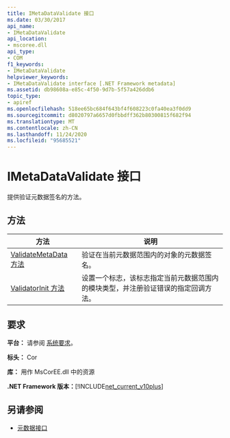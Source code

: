 ```yaml
---
title: IMetaDataValidate 接口
ms.date: 03/30/2017
api_name:
- IMetaDataValidate
api_location:
- mscoree.dll
api_type:
- COM
f1_keywords:
- IMetaDataValidate
helpviewer_keywords:
- IMetaDataValidate interface [.NET Framework metadata]
ms.assetid: db98608a-e85c-4f50-9d7b-5f57a426ddb6
topic_type:
- apiref
ms.openlocfilehash: 518ee65bc684f643bf4f608223c0fa40ea3f0dd9
ms.sourcegitcommit: d8020797a6657d0fbbdff362b80300815f682f94
ms.translationtype: MT
ms.contentlocale: zh-CN
ms.lasthandoff: 11/24/2020
ms.locfileid: "95685521"
---
```

# <a name="imetadatavalidate-interface"></a>IMetaDataValidate 接口

提供验证元数据签名的方法。  
  
## <a name="methods"></a>方法  
  
|方法|说明|  
|------------|-----------------|  
|[ValidateMetaData 方法](imetadatavalidate-validatemetadata-method.md)|验证在当前元数据范围内的对象的元数据签名。|  
|[ValidatorInit 方法](imetadatavalidate-validatorinit-method.md)|设置一个标志，该标志指定当前元数据范围内的模块类型，并注册验证错误的指定回调方法。|  
  
## <a name="requirements"></a>要求  

 **平台：** 请参阅 [系统要求](../../get-started/system-requirements.md)。  
  
 **标头：** Cor  
  
 **库：** 用作 MsCorEE.dll 中的资源  
  
 **.NET Framework 版本：**[!INCLUDE[net_current_v10plus](../../../../includes/net-current-v10plus-md.md)]  
  
## <a name="see-also"></a>另请参阅

- [元数据接口](metadata-interfaces.md)
